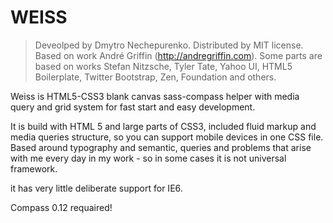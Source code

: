 WEISS
========

> Deveolped by Dmytro Nechepurenko. Distributed by MIT license.
> Based on work André Griffin (http://andregriffin.com).
> Some parts are based on works Stefan Nitzsche, Tyler Tate, Yahoo UI, 
> HTML5 Boilerplate, Twitter Bootstrap, Zen, Foundation and others.

Weiss is HTML5-CSS3 blank canvas sass-compass helper with media query and grid system for fast start and easy development.

It is build with HTML 5 and large parts of CSS3, included fluid markup and media queries structure, so you can support mobile devices in one CSS file.
Based around typography and semantic, queries and problems that arise with me every day in my work - so in some cases it is not universal framework.

it has very little deliberate support for IE6.

Compass 0.12 requaired!
